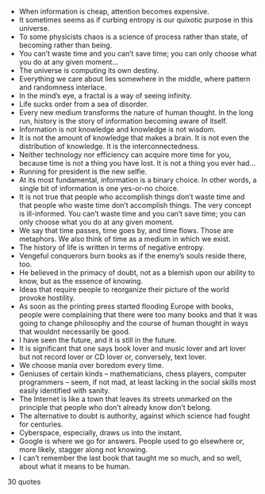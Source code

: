  - When information is cheap, attention becomes expensive.
 - It sometimes seems as if curbing entropy is our quixotic purpose in this universe.
 - To some physicists chaos is a science of process rather than state, of becoming rather than being.
 - You can’t waste time and you can’t save time; you can only choose what you do at any given moment...
 - The universe is computing its own destiny.
 - Everything we care about lies somewhere in the middle, where pattern and randomness interlace.
 - In the mind’s eye, a fractal is a way of seeing infinity.
 - Life sucks order from a sea of disorder.
 - Every new medium transforms the nature of human thought. In the long run, history is the story of information becoming aware of itself.
 - Information is not knowledge and knowledge is not wisdom.
 - It is not the amount of knowledge that makes a brain. It is not even the distribution of knowledge. It is the interconnectedness.
 - Neither technology nor efficiency can acquire more time for you, because time is not a thing you have lost. It is not a thing you ever had...
 - Running for president is the new selfie.
 - At its most fundamental, information is a binary choice. In other words, a single bit of information is one yes-or-no choice.
 - It is not true that people who accomplish things don’t waste time and that people who waste time don’t accomplish things. The very concept is ill-informed. You can’t waste time and you can’t save time; you can only choose what you do at any given moment.
 - We say that time passes, time goes by, and time flows. Those are metaphors. We also think of time as a medium in which we exist.
 - The history of life is written in terms of negative entropy.
 - Vengeful conquerors burn books as if the enemy’s souls reside there, too.
 - He believed in the primacy of doubt, not as a blemish upon our ability to know, but as the essence of knowing.
 - Ideas that require people to reorganize their picture of the world provoke hostility.
 - As soon as the printing press started flooding Europe with books, people were complaining that there were too many books and that it was going to change philosophy and the course of human thought in ways that wouldnt necessarily be good.
 - I have seen the future, and it is still in the future.
 - It is significant that one says book lover and music lover and art lover but not record lover or CD lover or, conversely, text lover.
 - We choose mania over boredom every time.
 - Geniuses of certain kinds – mathematicians, chess players, computer programmers – seem, if not mad, at least lacking in the social skills most easily identified with sanity.
 - The Internet is like a town that leaves its streets unmarked on the principle that people who don’t already know don’t belong.
 - The alternative to doubt is authority, against which science had fought for centuries.
 - Cyberspace, especially, draws us into the instant.
 - Google is where we go for answers. People used to go elsewhere or, more likely, stagger along not knowing.
 - I can’t remember the last book that taught me so much, and so well, about what it means to be human.

30 quotes
